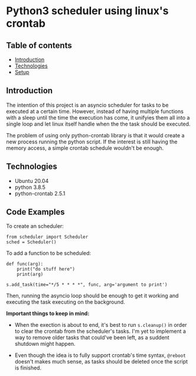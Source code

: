 # Python3 scheduler using linux's crontab

## Table of contents
* [Introduction](#introduction)
* [Technologies](#technologies)
* [Setup](#setup)

## Introduction

The intention of this project is an asyncio scheduler for tasks to be executed at a certain time. However, instead of having multiple functions with a sleep until the time the execution has come, it unifyies them all into a single loop and let linux itself handle when the the task should be executed.

The problem of using only python-crontab library is that it would create a new process running the python script. If the interest is still having the memory access, a simple crontab schedule wouldn't be enough.

## Technologies

* Ubuntu 20.04
* python 3.8.5
* python-crontab 2.5.1

## Code Examples

To create an scheduler:

```
from scheduler import Scheduler
sched = Scheduler()
```

To add a function to be scheduled:

```
def func(arg):
	print("do stuff here")
	print(arg)

s.add_task(time="*/5 * * * *", func, arg='argument to print')
```

Then, running the asyncio loop should be enough to get it working and executing the task executing on the background.


**Important things to keep in mind:**

* When the exection is about to end, it's best to run `s.cleanup()` in order to clear the crontab from the scheduler's tasks. I'm yet to implement a way to remove older tasks that could've been left, as a suddent shutdown might happen.

* Even though the idea is to fully support crontab's time syntax, `@reboot` doesn't makes much sense, as tasks should be deleted once the script is finished.
